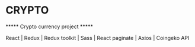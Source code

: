 # CRYPTO
***** Crypto currency project *****

React | Redux | Redux toolkit | Sass | React paginate | Axios | Coingeko API

